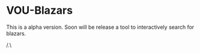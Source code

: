 # VOU-Blazars

This is a alpha version. Soon will be release a tool to interactively search for blazars.

/.\
